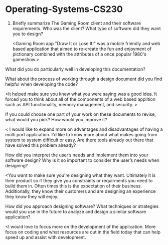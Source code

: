 # Operating-Systems-CS230
1) Briefly summarize The Gaming Room client and their software requirements. Who was the client? What type of software did they want you to design?
    
    <Gaming Room app "Draw It or Lose It!" was a mobile friendly and web based application that aimed to re-create the fun and enjoyment of pictionary combined with the    attributes of a once popular 1980's gameshow.>
    
What did you do particularly well in developing this documentation?

<Requirements were clear and easy to understand. We gave protential hardships but offered good solutions around them. We gave a fact based reccommendation based on their primary constraints of cost and multi port deployments. >

What about the process of working through a design document did you find helpful when developing the code?

<It helped make sure you knew what you were saying was a good idea. It forced you to think about all of the components of a web based applition such as API functionality, memory management, and security. >

If you could choose one part of your work on these documents to revise, what would you pick? How would you improve it?

< I would like to expand more on advantages and disadvantages of having a multi port application. I'd like to know more about what makes going from system to system difficult or easy. Are there tools already out there that have solved this problem already?

How did you interpret the user’s needs and implement them into your software design? Why is it so important to consider the user’s needs when designing?

<You want to make sure you're designing what they want. Ultimately it is their product so if they give you constraints or requirments you need to build them in. Often times this is the expectation of their business. Additionally, they know their customers and are designing an experience they know they will enjoy. 

How did you approach designing software? What techniques or strategies would you use in the future to analyze and design a similar software application?

<I would love to focus more on the development of the application. More focus on coding and what resources are out in the field today that can help speed up and assist with development. 
